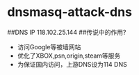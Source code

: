 # dnsmasq-attack-dns
##DNS IP
118.102.25.144
##传说中的作用?
* 访问Google等被墙网站
* 优化了XBOX,psn,origin,steam等服务
* 为保证国内访问，上游DNS设为114 DNS
